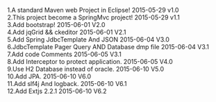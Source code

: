 1.A standard Maven web Project  in Eclipse! 2015-05-29  v1.0  </br>
2.This project become a SpringMvc project!  2015-05-29  v1.1  </br>
3.Add bootstrap!                            2015-06-01  V2.0  </br>
4.Add jqGrid && ckeditor                    2015-06-01  V2.1  </br>
5.Add Spring JdbcTemplate And JSON          2015-06-04  V3.0  </br>
6.JdbcTemplate Pager Query AND Database dmp file  2015-06-04  V3.1 </br>
7.Add code  Comments                        2015-06-05  V3.1 </br>
8.Add Interceptor to protect application.   2015-06-05  V4.0 </br>
9.Use H2 Database instead of oracle.        2015-06-10  V5.0 </br>
10.Add JPA.                                 2015-06-10  V6.0 </br>
11.Add slf4j And logback.	            2015-06-10  V6.1 </br>
12.Add Extjs 2.2.1			    2015-06-10  V6.2 </br>